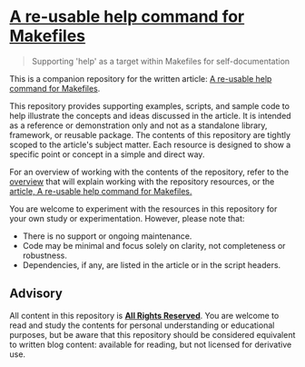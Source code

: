 # [A re-usable help command for Makefiles](https://writing.aeydr.dev/notes/makefile-support-for-help)
> Supporting 'help' as a target within Makefiles for self-documentation

This is a companion repository for the written article: [A re-usable help command for Makefiles](https://writing.aeydr.dev/notes/makefile-support-for-help).

This repository provides supporting examples, scripts, and sample code to help illustrate the concepts and ideas discussed in the article. It is intended as a reference or demonstration only and not as a standalone library, framework, or reusable package. The contents of this repository are tightly scoped to the article's subject matter. Each resource is designed to show a specific point or concept in a simple and direct way.

For an overview of working with the contents of the repository, refer to the [overview](docs/overview.md) that will explain working with the repository resources, or the [article, A re-usable help command for Makefiles.](https://writing.aeydr.dev/notes/makefile-support-for-help)

You are welcome to experiment with the resources in this repository for your own study or experimentation. However, please note that:

- There is no support or ongoing maintenance.
- Code may be minimal and focus solely on clarity, not completeness or robustness.
- Dependencies, if any, are listed in the article or in the script headers.

## Advisory

All content in this repository is [**All Rights Reserved**](LICENSE). You are welcome to read and study the contents for personal understanding or educational purposes, but be aware that this repository should be considered equivalent to written blog content: available for reading, but not licensed for derivative use.
